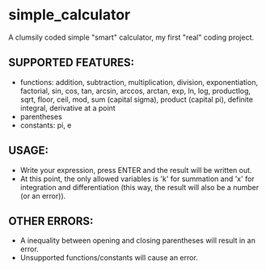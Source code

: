 # simple_calculator

A clumsily coded simple "smart" calculator, my first "real" coding project.

## SUPPORTED FEATURES:
* functions: addition, subtraction, multiplication, division, exponentiation, factorial, sin, cos, tan, arcsin, arccos, arctan, exp, ln, log, productlog, sqrt, floor, ceil, mod, sum (capital sigma), product (capital pi), definite integral, derivative at a point
* parentheses
* constants: pi, e

## USAGE:
* Write your expression, press ENTER and the result will be written out.
* At this point, the only allowed variables is 'k' for summation and 'x' for integration and differentiation (this way, the result will also be a number (or an error)).

## OTHER ERRORS:
* A inequality between opening and closing parentheses will result in an error.
* Unsupported functions/constants will cause an error.

